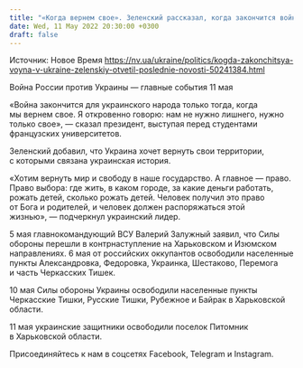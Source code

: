 ```yaml
---
title: "«Когда вернем свое». Зеленский рассказал, когда закончится война в Украине"
date: Wed, 11 May 2022 20:30:00 +0300
draft: false
---
```

Источник: Новое Время https://nv.ua/ukraine/politics/kogda-zakonchitsya-voyna-v-ukraine-zelenskiy-otvetil-poslednie-novosti-50241384.html


Война России против Украины — главные события 11 мая

«Война закончится для украинского народа только тогда, когда мы вернем свое. Я откровенно говорю: нам не нужно лишнего, нужно только свое», — сказал президент, выступая перед студентами французских университетов.

Зеленский добавил, что Украина хочет вернуть свои территории, с которыми связана украинская история. 

«Хотим вернуть мир и свободу в наше государство. А главное — право. Право выбора: где жить, в каком городе, за какие деньги работать, рожать детей, сколько рожать детей. Человек получил это право от Бога и родителей, и человек должен распоряжаться этой жизнью», — подчеркнул украинский лидер. 

5 мая главнокомандующий ВСУ Валерий Залужный заявил, что Силы обороны перешли в контрнаступление на Харьковском и Изюмском направлениях. 6 мая от российских оккупантов освободили населенные пункты Александровка, Федоровка, Украинка, Шестаково, Перемога и часть Черкасских Тишек.

10 мая Силы обороны Украины освободили населенные пункты Черкасские Тишки, Русские Тишки, Рубежное и Байрак в Харьковской области.

11 мая украинские защитники освободили поселок Питомник в Харьковской области.

Присоединяйтесь к нам в соцсетях Facebook, Telegram и Instagram.
